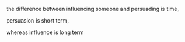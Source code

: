the difference between influencing someone and persuading is time, 

persuasion is short term, 

whereas influence is long term


